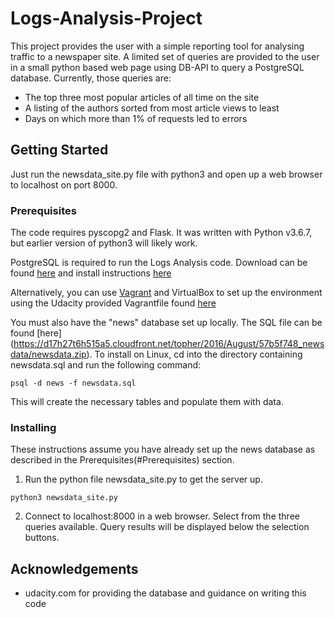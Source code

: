 # Logs-Analysis-Project

This project provides the user with a simple reporting tool for analysing traffic to a newspaper site.  A limited set of queries are provided to the user in a small python based web page using DB-API to query a PostgreSQL database.  Currently, those queries are:
* The top three most popular articles of all time on the site
* A listing of the authors sorted from most article views to least
* Days on which more than 1% of requests led to errors

## Getting Started

Just run the newsdata_site.py file with python3 and open up a web browser to localhost on port 8000.

### Prerequisites

The code requires pyscopg2 and Flask.  It was written with Python v3.6.7, but earlier version of python3 will likely work.  

PostgreSQL is required to run the Logs Analysis code.  Download can be found [here](https://www.postgresql.org/download/) and install instructions [here](https://www.postgresql.org/docs/9.3/tutorial-install.html)

Alternatively, you can use [Vagrant](https://www.vagrantup.com/docs/installation/) and VirtualBox to set up the environment using the Udacity provided Vagrantfile found [here](https://github.com/udacity/fullstack-nanodegree-vm/blob/master/vagrant/Vagrantfile)

You must also have the "news" database set up locally.  The SQL file can be found [here] (https://d17h27t6h515a5.cloudfront.net/topher/2016/August/57b5f748_newsdata/newsdata.zip).  To install on Linux, cd into the directory containing newsdata.sql and run the following command:

```
psql -d news -f newsdata.sql
```

This will create the necessary tables and populate them with data.

### Installing

These instructions assume you have already set up the news database as described in the Prerequisites(#Prerequisites) section.

1. Run the python file newsdata_site.py to get the server up.

```
python3 newsdata_site.py
```

2. Connect to localhost:8000 in a web browser.  Select from the three queries available.  Query results will be displayed below the selection buttons. 

## Acknowledgements

* udacity.com for providing the database and guidance on writing this code

